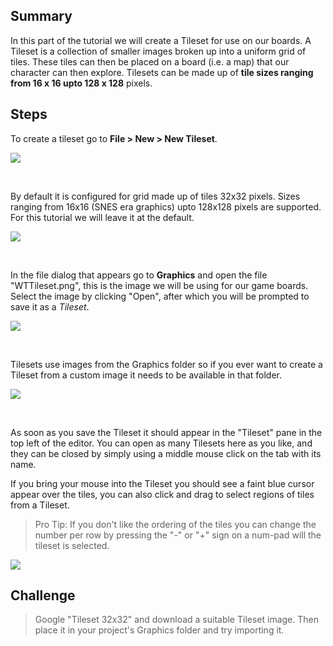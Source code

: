 ## Summary
In this part of the tutorial we will create a Tileset for use on our boards. A Tileset is a collection of smaller images broken up into a uniform grid of tiles. These tiles can then be placed on a board (i.e. a map) that our character can then explore. Tilesets can be made up of **tile sizes ranging from 16 x 16 upto 128 x 128** pixels.

## Steps

To create a tileset go to **File > New > New Tileset**.

![](images/my_first_game/04_new_tileset/images/1.png)

<br/>

By default it is configured for grid made up of tiles 32x32 pixels. Sizes ranging from 16x16 (SNES era graphics) upto 128x128 pixels are supported. For this tutorial we will leave it at the default.

![](images/my_first_game/04_new_tileset/images/2.png)

<br/>

In the file dialog that appears go to **Graphics** and open the file "WTTileset.png", this is the image we will be using for our game boards. Select the image by clicking "Open", after which you will be prompted to save it as a *Tileset*.

![](images/my_first_game/04_new_tileset/images/3.png)

<br/>

Tilesets use images from the Graphics folder so if you ever want to create a Tileset from a custom image it needs to be available in that folder.

![](images/my_first_game/04_new_tileset/images/4.png)

<br/>

As soon as you save the Tileset it should appear in the "Tileset" pane in the top left of the editor. You can open as many Tilesets here as you like, and they can be closed by simply using a middle mouse click on the tab with its name.

If you bring your mouse into the Tileset you should see a faint blue cursor appear over the tiles, you can also click and drag to select regions of tiles from a Tileset.

> Pro Tip: If you don't like the ordering of the tiles you can change the number per row by pressing the "-" or "+" sign on a num-pad will the tileset is selected.

![](images/my_first_game/04_new_tileset/images/5.png)

## Challenge
> Google "Tileset 32x32" and download a suitable Tileset image. Then place it in your project's Graphics folder and try importing it.
